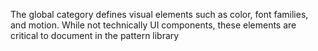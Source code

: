 The global category defines visual elements such as color, font families, and motion. While not technically UI components, these elements are critical to document in the pattern library
